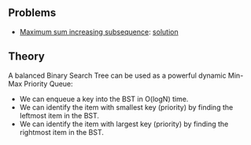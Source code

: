 ## Problems
- [Maximum sum increasing subsequence](https://practice.geeksforgeeks.org/problems/maximum-sum-increasing-subsequence/0): [solution](https://e2718281828459045.wordpress.com/2013/09/06/maximum-sum-increasing-subsequence/)

## Theory
A balanced Binary Search Tree can be used as a powerful dynamic Min-Max Priority Queue:
- We can enqueue a key into the BST in O(logN) time.
- We can identify the item with smallest key (priority) by finding the leftmost item in the BST.
- We can identify the item with largest key (priority) by finding the rightmost item in the BST.